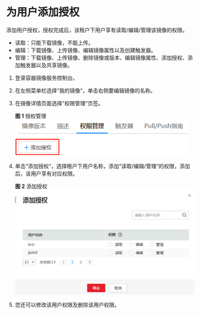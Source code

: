 # 为用户添加授权<a name="swr_01_0027"></a>

添加用户授权，授权完成后，该租户下用户享有读取/编辑/管理该镜像的权限。

-   读取：只能下载镜像，不能上传。
-   编辑：下载镜像、上传镜像、编辑镜像属性以及创建触发器。
-   管理：下载镜像、上传镜像、删除镜像或版本、编辑镜像属性、添加授权、添加触发器以及共享镜像。

1.  登录容器镜像服务控制台。
2.  在左侧菜单栏选择“我的镜像“，单击右侧要编辑镜像的名称。
3.  在镜像详情页面选择“权限管理“页签。

    **图 1**  授权管理<a name="fig17680103832114"></a>  
    ![](figures/授权管理.png "授权管理")

4.  单击“添加授权“，选择租户下用户名称，添加“读取/编辑/管理“的权限，添加后，该用户享有对应权限。

    **图 2**  添加授权<a name="fig1176557246"></a>  
    ![](figures/添加授权.jpg "添加授权")

5.  您还可以修改该用户权限及删除该用户权限。

